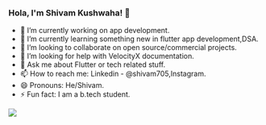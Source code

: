 ### Hola, I'm Shivam Kushwaha! 👋


- 🔭 I’m currently working on app development.
- 🌱 I’m currently learning something new in flutter app development,DSA. 
- 👯 I’m looking to collaborate on open source/commercial projects.
- 🤔 I’m looking for help with VelocityX documentation.
- 💬 Ask me about Flutter or tech related stuff.
- 📫 How to reach me: Linkedin - @shivam705,Instagram.
- 😄 Pronouns: He/Shivam.
- ⚡ Fun fact: I am a b.tech student.



<img src="https://github-readme-stats.vercel.app/api?username=iampawan&&show_icons=true&title_color=ffffff&icon_color=bb2acf&text_color=daf7dc&bg_color=151515">
